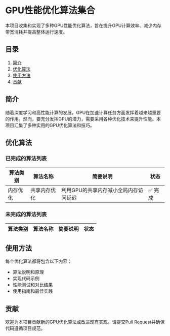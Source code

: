 # GPU性能优化算法集合

本项目收集和实现了多种GPU性能优化算法，旨在提升GPU计算效率、减少内存带宽消耗并提高整体运行速度。

## 目录

1. [简介](#简介)
2. [优化算法](#优化算法)
3. [使用方法](#使用方法)
4. [贡献](#贡献)

## 简介

随着深度学习和高性能计算的发展，GPU在加速计算任务方面发挥着越来越重要的作用。然而，要充分发挥GPU的潜力，需要采用各种优化技术来提升性能。本项目汇集了多种实用的GPU优化算法和技巧。

## 优化算法

### 已完成的算法列表

| 算法类别 | 算法名称 | 简要说明 | 状态 |
|---------|---------|---------|------|
| 内存优化 | 共享内存优化 | 利用GPU的共享内存减小全局内存访问延迟 | ✅ 完成 |

### 未完成的算法列表

| 算法类别 | 算法名称 | 简要说明 | 状态 |
|---------|---------|---------|------|

## 使用方法

每个优化算法都将包含以下内容：
- 算法说明和原理
- 实现代码示例
- 性能测试和对比结果
- 使用指南和最佳实践

## 贡献

欢迎为本项目贡献新的GPU优化算法或改进现有实现。请提交Pull Request并确保代码遵循项目规范。
